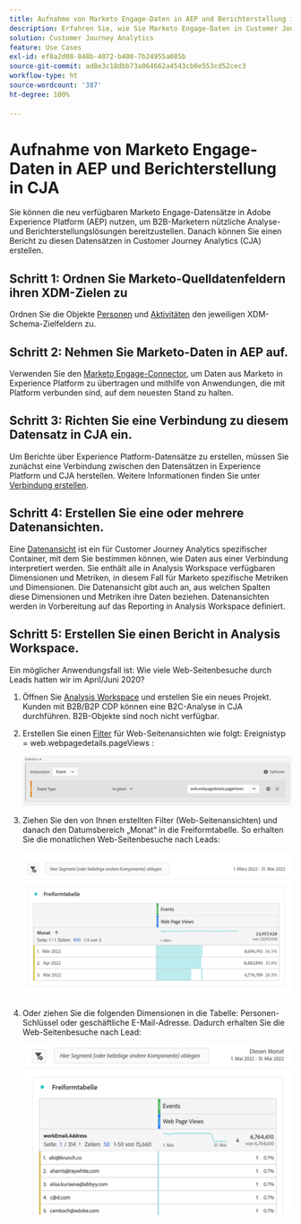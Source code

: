 ```yaml
---
title: Aufnahme von Marketo Engage-Daten in AEP und Berichterstellung in CJA
description: Erfahren Sie, wie Sie Marketo Engage-Daten in Customer Journey Analytics importieren können.
solution: Customer Journey Analytics
feature: Use Cases
exl-id: ef8a2d08-848b-4072-b400-7b24955a085b
source-git-commit: ad8e3c18dbb73a064662a4543cb0e553cd52cec3
workflow-type: ht
source-wordcount: '387'
ht-degree: 100%

---
```


# Aufnahme von Marketo Engage-Daten in AEP und Berichterstellung in CJA

Sie können die neu verfügbaren Marketo Engage-Datensätze in Adobe Experience Platform (AEP) nutzen, um B2B-Marketern nützliche Analyse- und Berichterstellungslösungen bereitzustellen. Danach können Sie einen Bericht zu diesen Datensätzen in Customer Journey Analytics (CJA) erstellen.

## Schritt 1: Ordnen Sie Marketo-Quelldatenfeldern ihren XDM-Zielen zu

Ordnen Sie die Objekte [Personen](https://experienceleague.adobe.com/docs/experience-platform/sources/connectors/adobe-applications/mapping/marketo.html?lang=de#persons) und [Aktivitäten](https://experienceleague.adobe.com/docs/experience-platform/sources/connectors/adobe-applications/mapping/marketo.html?lang=de#activities) den jeweiligen XDM-Schema-Zielfeldern zu.

## Schritt 2: Nehmen Sie Marketo-Daten in AEP auf.

Verwenden Sie den [Marketo Engage-Connector](https://experienceleague.adobe.com/docs/experience-platform/sources/connectors/adobe-applications/marketo/marketo.html?lang=de), um Daten aus Marketo in Experience Platform zu übertragen und mithilfe von Anwendungen, die mit Platform verbunden sind, auf dem neuesten Stand zu halten.

## Schritt 3: Richten Sie eine Verbindung zu diesem Datensatz in CJA ein.

Um Berichte über Experience Platform-Datensätze zu erstellen, müssen Sie zunächst eine Verbindung zwischen den Datensätzen in Experience Platform und CJA herstellen. Weitere Informationen finden Sie unter [Verbindung erstellen](https://experienceleague.adobe.com/docs/analytics-platform/using/cja-connections/create-connection.html?lang=de).

## Schritt 4: Erstellen Sie eine oder mehrere Datenansichten.

Eine [Datenansicht](/help/data-views/data-views.md) ist ein für Customer Journey Analytics spezifischer Container, mit dem Sie bestimmen können, wie Daten aus einer Verbindung interpretiert werden. Sie enthält alle in Analysis Workspace verfügbaren Dimensionen und Metriken, in diesem Fall für Marketo spezifische Metriken und Dimensionen. Die Datenansicht gibt auch an, aus welchen Spalten diese Dimensionen und Metriken ihre Daten beziehen. Datenansichten werden in Vorbereitung auf das Reporting in Analysis Workspace definiert.

## Schritt 5: Erstellen Sie einen Bericht in Analysis Workspace.

Ein möglicher Anwendungsfall ist: Wie viele Web-Seitenbesuche durch Leads hatten wir im April/Juni 2020?

1. Öffnen Sie [Analysis Workspace](/help/analysis-workspace/home.md) und erstellen Sie ein neues Projekt.
Kunden mit B2B/B2P CDP können eine B2C-Analyse in CJA durchführen. B2B-Objekte sind noch nicht verfügbar.

1. Erstellen Sie einen [Filter](/help/components/filters/create-filters.md) für Web-Seitenansichten wie folgt: Ereignistyp = web.webpagedetails.pageViews :

   ![](assets/marketo-filter.png)

1. Ziehen Sie den von Ihnen erstellten Filter (Web-Seitenansichten) und danach den Datumsbereich „Monat“ in die Freiformtabelle. So erhalten Sie die monatlichen Web-Seitenbesuche nach Leads:

   ![](assets/marketo-freeform.png)

1. Oder ziehen Sie die folgenden Dimensionen in die Tabelle: Personen-Schlüssel oder geschäftliche E-Mail-Adresse. Dadurch erhalten Sie die Web-Seitenbesuche nach Lead:

   ![](assets/marketo-freeform2.png)
